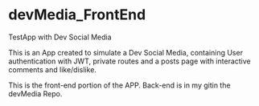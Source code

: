 # devMedia_FrontEnd

TestApp with Dev Social Media

This is an App created to simulate a Dev Social Media, containing User authentication with JWT, private routes and a posts page with interactive comments and like/dislike.

This is the front-end portion of the APP. Back-end is in my gitin the devMedia Repo.
